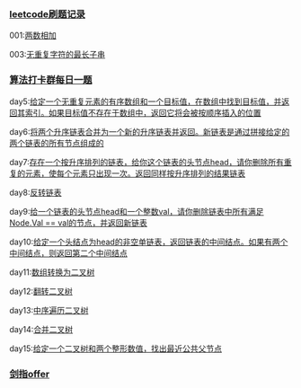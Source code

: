 ### [leetcode刷题记录](leetcode)

001:[两数相加](leetcode/0001.two-nums/twosums.go)

003:[无重复字符的最长子串](leetcode/0003.longest-substring-without-repeating-characters/solution.go)

### [算法打卡群每日一题](day)

day5:[给定一个无重复元素的有序数组和一个目标值，在数组中找到目标值，并返回其索引。如果目标值不存在于数组中，返回它将会被按顺序插入的位置](day/005.go)

day6:[将两个升序链表合并为一个新的升序链表并返回。新链表是通过拼接给定的两个链表的所有节点组成的](day/006.go)

day7:[存在一个按升序排列的链表，给你这个链表的头节点head，请你删除所有重复的元素，使每个元素只出现一次。返回同样按升序排列的结果链表](day/007.go)

day8:[反转链表](list/reverse.go)

day9:[给一个链表的头节点head和一个整数val，请你删除链表中所有满足Node.Val == val的节点，并返回新链表](day/009.go)

day10:[给定一个头结点为head的非空单链表，返回链表的中间结点。如果有两个中间结点，则返回第二个中间结点](day/010.go)

day11:[数组转换为二叉树](day/011.go)

day12:[翻转二叉树](day/012.go)

day13:[中序遍历二叉树](day/013.go)

day14:[合并二叉树](day/014.go)

day15:[给定一个二叉树和两个整形数值，找出最近公共父节点](day/015.go)
### [剑指offer](offer)